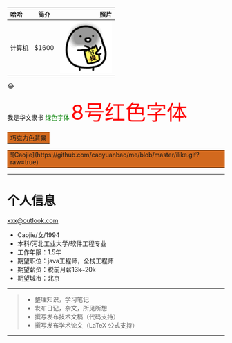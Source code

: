 
| 哈哈        | 简介   |  照片  |
| :----------------------   | :-------------------:  | ------------------:  |
| 计算机     | \$1600 |   ![Caojie](https://github.com/caoyuanbao/me/blob/master/ilike.gif?raw=true)     |
:joy:
<html>
<font face="STLiti">我是华文隶书</font>
<font color="green">绿色字体</font>
<font color="red" size="8">8号红色字体</font>
<table><tr><td bgcolor="Chocolate">巧克力色背景</td></tr></table>
<table><tr><td bgcolor="Chocolate">![Caojie](https://github.com/caoyuanbao/me/blob/master/ilike.gif?raw=true)</td></tr></table>
</html>

***
# 个人信息
<xxx@outlook.com>
 - Caojie/女/1994 
 - 本科/河北工业大学/软件工程专业
 - 工作年限：1.5年
 - 期望职位：java工程师，全栈工程师
 - 期望薪资：税前月薪13k~20k
 - 期望城市：北京
***

> * 整理知识，学习笔记
> * 发布日记，杂文，所见所想
> * 撰写发布技术文稿（代码支持）
> * 撰写发布学术论文（LaTeX 公式支持）

***